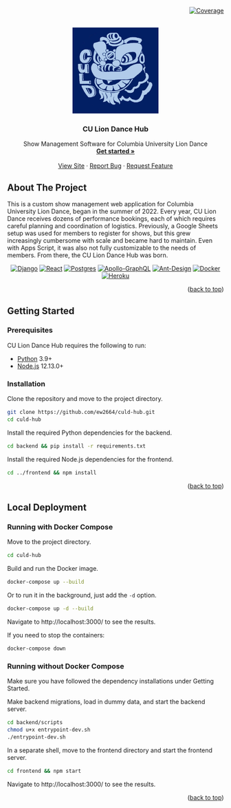 <a name="readme-top"></a>

<div align="right">

  [![Coverage][coverage-shield]][coverage-url]</a>

</div>


<!-- PROJECT LOGO -->
<br />
<div align="center">
  <a href="https://github.com/ew2664/culd-app">
    <img src="frontend/src/assets/logo.png" alt="Logo" width="200" height="200">
  </a>

<h3 align="center">CU Lion Dance Hub</h3>

  <p align="center">
    Show Management Software for Columbia University Lion Dance
    <br />
    <a href="#getting-started"><strong>Get started »</strong></a>
    <br />
    <br />
    <a href="https://culd-hub.herokuapp.com/">View Site</a>
    ·
    <a href="https://github.com/ew2664/culd-app/issues">Report Bug</a>
    ·
    <a href="https://github.com/ew2664/culd-app/issues">Request Feature</a>
  </p>
</div>


<!-- ABOUT THE PROJECT -->
## About The Project

This is a custom show management web application for Columbia University Lion Dance, began in the summer of 2022. Every year, CU Lion Dance receives dozens of performance bookings, each of which requires careful planning and coordination of logistics. Previously, a Google Sheets setup was used for members to register for shows, but this grew increasingly cumbersome with scale and became hard to maintain. Even with Apps Script, it was also not fully customizable to the needs of members. From there, the CU Lion Dance Hub was born.

<div align="center">

  [![Django][Django]][Django-url]
  [![React][React.js]][React-url]
  [![Postgres][Postgres]][Postgres-url]
  [![Apollo-GraphQL][Apollo-GraphQL]][Apollo-GraphQL-url]
  [![Ant-Design][Ant-Design]][Ant-Design-url]
  [![Docker][Docker]][Docker-url]
  [![Heroku][Heroku]][Heroku-url]

</div>


<p align="right">(<a href="#readme-top">back to top</a>)</p>


<!-- GETTING STARTED -->
## Getting Started
<a name="getting-started"></a>

### Prerequisites

CU Lion Dance Hub requires the following to run:

- [Python][Python-url] 3.9+
- [Node.js][Node-url] 12.13.0+

### Installation
Clone the repository and move to the project directory.
```sh
git clone https://github.com/ew2664/culd-hub.git
cd culd-hub
```
Install the required Python dependencies for the backend.
```sh
cd backend && pip install -r requirements.txt
```
Install the required Node.js dependencies for the frontend.
```sh
cd ../frontend && npm install
```
<p align="right">(<a href="#readme-top">back to top</a>)</p>

## Local Deployment

### Running with Docker Compose
Move to the project directory.
```sh
cd culd-hub
```
Build and run the Docker image.
```sh
docker-compose up --build
```
Or to run it in the background, just add the `-d` option.
```sh
docker-compose up -d --build
```
Navigate to http://localhost:3000/ to see the results.

If you need to stop the containers:
```sh
docker-compose down
```

### Running without Docker Compose
Make sure you have followed the dependency installations under Getting Started.

Make backend migrations, load in dummy data, and start the backend server.
```sh
cd backend/scripts
chmod u+x entrypoint-dev.sh
./entrypoint-dev.sh
```
In a separate shell, move to the frontend directory and start the frontend server.
```sh
cd frontend && npm start
```
Navigate to http://localhost:3000/ to see the results.

<p align="right">(<a href="#readme-top">back to top</a>)</p>
  
<!-- MARKDOWN LINKS & IMAGES -->
<!-- https://github.com/Ileriayo/markdown-badges -->
[coverage-shield]: https://img.shields.io/codecov/c/github/ew2664/culd-app?style=flat-square&token=XU966851SF
[coverage-url]: https://app.codecov.io/gh/ew2664/culd-app
[product-screenshot]: images/screenshot.png
[React.js]: https://img.shields.io/badge/React-20232A?style=for-the-badge&logo=react&logoColor=61DAFB
[React-url]: https://reactjs.org/
[Postgres]: https://img.shields.io/badge/postgres-%23316192.svg?style=for-the-badge&logo=postgresql&logoColor=white
[Postgres-url]: https://www.postgresql.org/
[Django]: https://img.shields.io/badge/django-%23092E20.svg?style=for-the-badge&logo=django&logoColor=white
[Django-url]: https://www.djangoproject.com/
[Ant-Design]: https://img.shields.io/badge/-AntDesign-%230170FE?style=for-the-badge&logo=ant-design&logoColor=white
[Ant-Design-url]: https://ant.design/
[Apollo-GraphQL]: https://img.shields.io/badge/-ApolloGraphQL-311C87?style=for-the-badge&logo=apollo-graphql
[Apollo-GraphQL-url]: https://www.apollographql.com/
[Docker]: https://img.shields.io/badge/docker-%230db7ed.svg?style=for-the-badge&logo=docker&logoColor=white
[Docker-url]: https://www.docker.com/
[Heroku]: https://img.shields.io/badge/heroku-%23430098.svg?style=for-the-badge&logo=heroku&logoColor=white
[Heroku-url]: https://www.heroku.com/
[Python-url]: https://www.python.org/
[Node-url]: https://nodejs.org/en/
[Npm-url]: https://www.npmjs.com/
